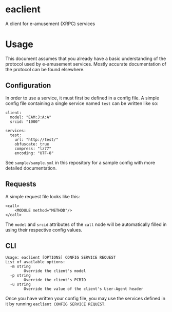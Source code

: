 # eaclient

A client for e-amusement (XRPC) services 

# Usage

This document assumes that you already have a basic understanding of the protocol used by e-amusement services.
Mostly accurate documentation of the protocol can be found elsewhere.

## Configuration

In order to use a service, it must first be defined in a config file.
A simple config file containing a single service named `test` can be written like so:
```
client:
  model: "EAM:J:A:A"
  srcid: "1000"

services:
  test:            
    url: "http://test/"
    obfuscate: true
    compress: "lz77"
    encoding: "UTF-8"
```
See `sample/sample.yml` in this repository for a sample config with more detailed documentation.

## Requests

A simple request file looks like this:
```
<call>
    <MODULE method="METHOD"/>
</call>
```
The `model` and `srcid` attributes of the `call` node will be automatically filled in using their respective config values.

## CLI

```
Usage: eaclient [OPTIONS] CONFIG SERVICE REQUEST
List of available options:
  -m string
        Override the client's model
  -p string
        Override the client's PCBID
  -u string
        Override the value of the client's User-Agent header
```
Once you have written your config file, you may use the services defined in it by running `eaclient CONFIG SERVICE REQUEST`.
